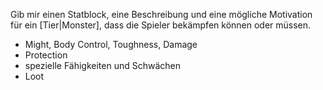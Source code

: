 Gib mir einen Statblock, eine Beschreibung und eine mögliche Motivation für ein [Tier|Monster], dass die Spieler bekämpfen können oder müssen.

<Name>

<Beschreibung>

<Motivation>

- Might, Body Control, Toughness, Damage
- Protection
- spezielle Fähigkeiten und Schwächen 
- Loot

<Tagebucheintrag>